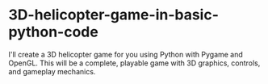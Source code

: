 # 3D-helicopter-game-in-basic-python-code
I'll create a 3D helicopter game for you using Python with Pygame and OpenGL. This will be a complete, playable game with 3D graphics, controls, and gameplay mechanics.
